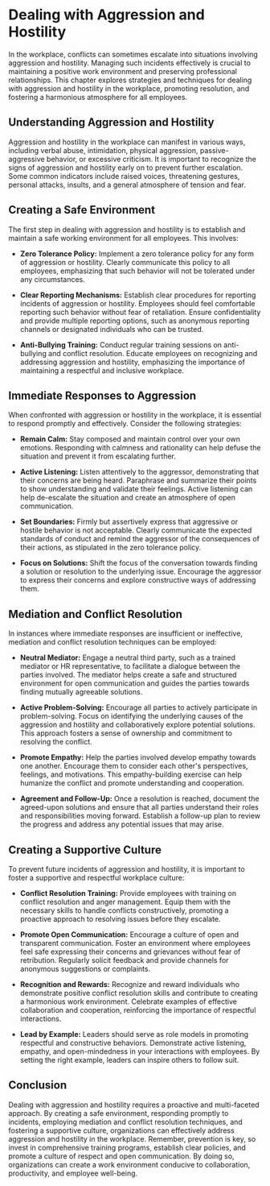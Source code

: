 Dealing with Aggression and Hostility
================================================

In the workplace, conflicts can sometimes escalate into situations involving aggression and hostility. Managing such incidents effectively is crucial to maintaining a positive work environment and preserving professional relationships. This chapter explores strategies and techniques for dealing with aggression and hostility in the workplace, promoting resolution, and fostering a harmonious atmosphere for all employees.

Understanding Aggression and Hostility
--------------------------------------

Aggression and hostility in the workplace can manifest in various ways, including verbal abuse, intimidation, physical aggression, passive-aggressive behavior, or excessive criticism. It is important to recognize the signs of aggression and hostility early on to prevent further escalation. Some common indicators include raised voices, threatening gestures, personal attacks, insults, and a general atmosphere of tension and fear.

Creating a Safe Environment
---------------------------

The first step in dealing with aggression and hostility is to establish and maintain a safe working environment for all employees. This involves:

* **Zero Tolerance Policy:** Implement a zero tolerance policy for any form of aggression or hostility. Clearly communicate this policy to all employees, emphasizing that such behavior will not be tolerated under any circumstances.

* **Clear Reporting Mechanisms:** Establish clear procedures for reporting incidents of aggression or hostility. Employees should feel comfortable reporting such behavior without fear of retaliation. Ensure confidentiality and provide multiple reporting options, such as anonymous reporting channels or designated individuals who can be trusted.

* **Anti-Bullying Training:** Conduct regular training sessions on anti-bullying and conflict resolution. Educate employees on recognizing and addressing aggression and hostility, emphasizing the importance of maintaining a respectful and inclusive workplace.

Immediate Responses to Aggression
---------------------------------

When confronted with aggression or hostility in the workplace, it is essential to respond promptly and effectively. Consider the following strategies:

* **Remain Calm:** Stay composed and maintain control over your own emotions. Responding with calmness and rationality can help defuse the situation and prevent it from escalating further.

* **Active Listening:** Listen attentively to the aggressor, demonstrating that their concerns are being heard. Paraphrase and summarize their points to show understanding and validate their feelings. Active listening can help de-escalate the situation and create an atmosphere of open communication.

* **Set Boundaries:** Firmly but assertively express that aggressive or hostile behavior is not acceptable. Clearly communicate the expected standards of conduct and remind the aggressor of the consequences of their actions, as stipulated in the zero tolerance policy.

* **Focus on Solutions:** Shift the focus of the conversation towards finding a solution or resolution to the underlying issue. Encourage the aggressor to express their concerns and explore constructive ways of addressing them.

Mediation and Conflict Resolution
---------------------------------

In instances where immediate responses are insufficient or ineffective, mediation and conflict resolution techniques can be employed:

* **Neutral Mediator:** Engage a neutral third party, such as a trained mediator or HR representative, to facilitate a dialogue between the parties involved. The mediator helps create a safe and structured environment for open communication and guides the parties towards finding mutually agreeable solutions.

* **Active Problem-Solving:** Encourage all parties to actively participate in problem-solving. Focus on identifying the underlying causes of the aggression and hostility and collaboratively explore potential solutions. This approach fosters a sense of ownership and commitment to resolving the conflict.

* **Promote Empathy:** Help the parties involved develop empathy towards one another. Encourage them to consider each other's perspectives, feelings, and motivations. This empathy-building exercise can help humanize the conflict and promote understanding and cooperation.

* **Agreement and Follow-Up:** Once a resolution is reached, document the agreed-upon solutions and ensure that all parties understand their roles and responsibilities moving forward. Establish a follow-up plan to review the progress and address any potential issues that may arise.

Creating a Supportive Culture
-----------------------------

To prevent future incidents of aggression and hostility, it is important to foster a supportive and respectful workplace culture:

* **Conflict Resolution Training:** Provide employees with training on conflict resolution and anger management. Equip them with the necessary skills to handle conflicts constructively, promoting a proactive approach to resolving issues before they escalate.

* **Promote Open Communication:** Encourage a culture of open and transparent communication. Foster an environment where employees feel safe expressing their concerns and grievances without fear of retribution. Regularly solicit feedback and provide channels for anonymous suggestions or complaints.

* **Recognition and Rewards:** Recognize and reward individuals who demonstrate positive conflict resolution skills and contribute to creating a harmonious work environment. Celebrate examples of effective collaboration and cooperation, reinforcing the importance of respectful interactions.

* **Lead by Example:** Leaders should serve as role models in promoting respectful and constructive behaviors. Demonstrate active listening, empathy, and open-mindedness in your interactions with employees. By setting the right example, leaders can inspire others to follow suit.

Conclusion
----------

Dealing with aggression and hostility requires a proactive and multi-faceted approach. By creating a safe environment, responding promptly to incidents, employing mediation and conflict resolution techniques, and fostering a supportive culture, organizations can effectively address aggression and hostility in the workplace. Remember, prevention is key, so invest in comprehensive training programs, establish clear policies, and promote a culture of respect and open communication. By doing so, organizations can create a work environment conducive to collaboration, productivity, and employee well-being.
